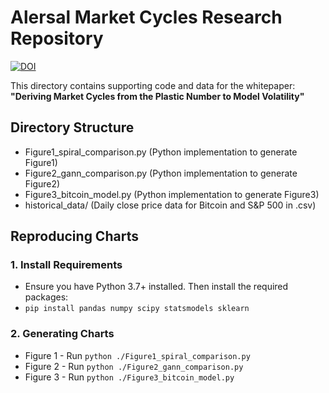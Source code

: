 # Alersal Market Cycles Research Repository
[![DOI](https://zenodo.org/badge/DOI/10.5281/zenodo.16730905.svg)](https://doi.org/10.5281/zenodo.16730905)

This directory contains supporting code and data for the whitepaper:  
**"Deriving Market Cycles from the Plastic Number to Model Volatility"**

## Directory Structure
- Figure1_spiral_comparison.py (Python implementation to generate Figure1)
- Figure2_gann_comparison.py   (Python implementation to generate Figure2)
- Figure3_bitcoin_model.py     (Python implementation to generate Figure3)
- historical_data/             (Daily close price data for Bitcoin and S&P 500 in .csv)

## Reproducing Charts
### 1. Install Requirements
   - Ensure you have Python 3.7+ installed. Then install the required packages:
   - `pip install pandas numpy scipy statsmodels sklearn`

### 2. Generating Charts
   - Figure 1 - Run `python ./Figure1_spiral_comparison.py`
   - Figure 2 - Run `python ./Figure2_gann_comparison.py`
   - Figure 3 - Run `python ./Figure3_bitcoin_model.py`
